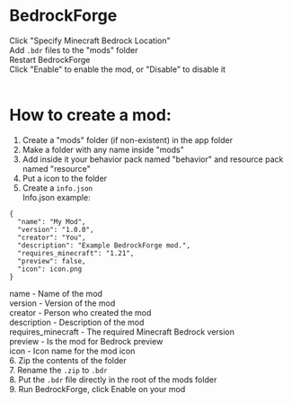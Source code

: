 # BedrockForge
Click "Specify Minecraft Bedrock Location" <br>
Add ```.bdr``` files to the "mods" folder <br>
Restart BedrockForge <br>
Click "Enable" to enable the mod, or "Disable" to disable it <br>
<br>
# How to create a mod: <br>
1. Create a "mods" folder (if non-existent) in the app folder <br>
2. Make a folder with any name inside "mods" <br>
3. Add inside it your behavior pack named "behavior" and resource pack named "resource" <br>
4. Put a icon to the folder
5. Create a ```info.json``` <br>
Info.json example: <br>
```
{
  "name": "My Mod",
  "version": "1.0.0",
  "creator": "You",
  "description": "Example BedrockForge mod.",
  "requires_minecraft": "1.21",
  "preview": false,
  "icon": icon.png
}
```
name - Name of the mod <br>
version - Version of the mod <br>
creator - Person who created the mod <br>
description - Description of the mod <br>
requires_minecraft - The required Minecraft Bedrock version <br>
preview - Is the mod for Bedrock preview <br>
icon - Icon name for the mod icon <br>
6. Zip the contents of the folder <br>
7. Rename the ```.zip``` to ```.bdr``` <br>
8. Put the ```.bdr``` file directly in the root of the mods folder <br>
9. Run BedrockForge, click Enable on your mod <br>
